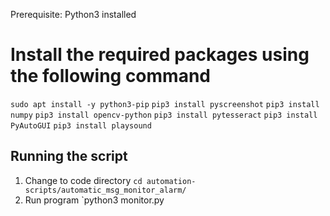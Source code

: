 Prerequisite: Python3 installed

# Install the required packages using the following command #

`sudo apt install -y python3-pip`
`pip3 install pyscreenshot`
`pip3 install numpy`
`pip3 install opencv-python`
`pip3 install pytesseract`
`pip3 install PyAutoGUI`
`pip3 install playsound`

## Running the script ##

1. Change to code directory
`cd automation-scripts/automatic_msg_monitor_alarm/`
2. Run program
`python3 monitor.py
